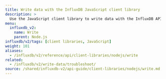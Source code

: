 ```yaml
---
title: Write data with the InfluxDB JavaScript client library
description: >
  Use the JavaScript client library to write data with the InfluxDB API in Node.js.
menu:
  influxdb_v2:
    name: Write
    parent: Node.js
influxdb/v2/tags: [client libraries, JavaScript]
weight: 101
aliases:
  - /influxdb/v2/reference/api/client-libraries/nodejs/write
related:
  - /influxdb/v2/write-data/troubleshoot/
source: /shared/influxdb-v2/api-guide/client-libraries/nodejs/write.md
---
```


<!-- The content for this file is located at
// SOURCE content/shared/influxdb-v2/api-guide/client-libraries/nodejs/write.md -->
